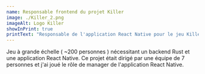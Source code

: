 ```yaml
---
name: Responsable frontend du projet Killer
image: ./Killer_2.png
imageAlt: Logo Killer
showInPrint: true
printText: "Responsable de l'application React Native pour le jeu Killer, un jeu à grande échelle (~200 joueurs) avec un backend en Rust. Gestion de l'application au sein d'une équipe de 7 personnes."
---
```


Jeu à grande échelle ( ~200 personnes ) nécessitant un backend Rust et une application React Native.
Ce projet était dirigé par une équipe de 7 personnes et j'ai joué le rôle de manager de l'application React Native.
